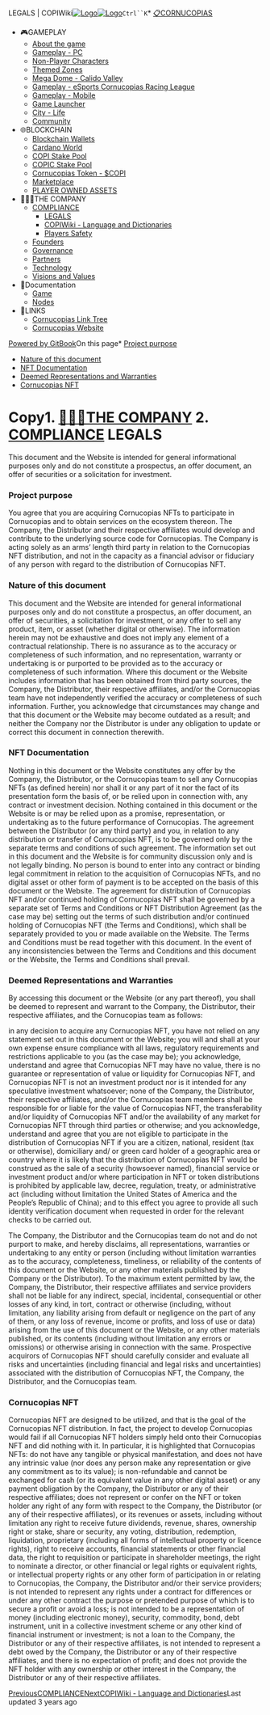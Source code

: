LEGALS | COPIWiki[![Logo](https://copiwiki.cornucopias.io/~gitbook/image?url=https%3A%2F%2F1762761122-files.gitbook.io%2F%7E%2Ffiles%2Fv0%2Fb%2Fgitbook-x-prod.appspot.com%2Fo%2Forganizations%252FVpfHHIHQI6ROs7kspCfa%252Fsites%252Fsite_dzbNR%252Flogo%252FxczoLfMLSrLZyl8UxDSg%252FCornucopias_Logo-White-Medium.png%3Falt%3Dmedia%26token%3Dcfef2e74-c264-4b9d-bc1c-d89788f5dc9c&width=260&dpr=4&quality=100&sign=ce383b9c&sv=2)![Logo](https://copiwiki.cornucopias.io/~gitbook/image?url=https%3A%2F%2F1762761122-files.gitbook.io%2F%7E%2Ffiles%2Fv0%2Fb%2Fgitbook-x-prod.appspot.com%2Fo%2Forganizations%252FVpfHHIHQI6ROs7kspCfa%252Fsites%252Fsite_dzbNR%252Flogo%252FxczoLfMLSrLZyl8UxDSg%252FCornucopias_Logo-White-Medium.png%3Falt%3Dmedia%26token%3Dcfef2e74-c264-4b9d-bc1c-d89788f5dc9c&width=260&dpr=4&quality=100&sign=ce383b9c&sv=2)](/)`Ctrl``K`* [📋CORNUCOPIAS](/)
* 🎮GAMEPLAY
	+ [About the game](/gameplay/about-the-game)
	+ [Gameplay - PC](/gameplay/gameplay-pc)
	+ [Non-Player Characters](/gameplay/non-player-characters)
	+ [Themed Zones](/gameplay/themed-zones)
	+ [Mega Dome - Calido Valley](/gameplay/mega-dome-calido-valley)
	+ [Gameplay - eSports Cornucopias Racing League](/gameplay/gameplay-esports-cornucopias-racing-league)
	+ [Gameplay - Mobile](/gameplay/gameplay-mobile)
	+ [Game Launcher](/gameplay/game-launcher)
	+ [City - Life](/gameplay/city-life)
	+ [Community](/gameplay/community)
* 🌐BLOCKCHAIN
	+ [Blockchain Wallets](/blockchain/blockchain-wallets)
	+ [Cardano World](/blockchain/cardano-world)
	+ [COPI Stake Pool](/blockchain/copi-stake-pool)
	+ [COPIC Stake Pool](/blockchain/copic-stake-pool)
	+ [Cornucopias Token - $COPI](/blockchain/cornucopias-token-usdcopi)
	+ [Marketplace](/blockchain/marketplace)
	+ [PLAYER OWNED ASSETS](/blockchain/player-owned-assets)
* 🧑‍🤝‍🧑THE COMPANY
	+ [COMPLIANCE](/the-company/compliance)
		- [LEGALS](/the-company/compliance/legals)
		- [COPIWiki - Language and Dictionaries](/the-company/compliance/copiwiki-language-and-dictionaries)
		- [Players Safety](/the-company/compliance/players-safety)
	+ [Founders](/the-company/founders)
	+ [Governance](/the-company/governance)
	+ [Partners](/the-company/partners)
	+ [Technology](/the-company/technology)
	+ [Visions and Values](/the-company/visions-and-values)
* 📖Documentation
	+ [Game](/documentation/game)
	+ [Nodes](/documentation/nodes)
* 🔗LINKS
	+ [Cornucopias Link Tree](https://linktr.ee/cornucopias.game)
	+ [Cornucopias Website](https://www.cornucopias.io)

[Powered by GitBook](https://www.gitbook.com/?utm_source=content&utm_medium=trademark&utm_campaign=PQmCVki2WHg9QcW9pdrX)On this page* [Project purpose](#project-purpose)
* [Nature of this document](#nature-of-this-document)
* [NFT Documentation](#nft-documentation)
* [Deemed Representations and Warranties](#deemed-representations-and-warranties)
* [Cornucopias NFT](#cornucopias-nft)

Copy1. [🧑‍🤝‍🧑THE COMPANY](/the-company)
2. [COMPLIANCE](/the-company/compliance)
LEGALS
======

This document and the Website is intended for general informational purposes only and do not constitute a prospectus, an offer document, an offer of securities or a solicitation for investment.

### **Project purpose**

You agree that you are acquiring Cornucopias NFTs to participate in Cornucopias and to obtain services on the ecosystem thereon. The Company, the Distributor and their respective affiliates would develop and contribute to the underlying source code for Cornucopias. The Company is acting solely as an arms’ length third party in relation to the Cornucopias NFT distribution, and not in the capacity as a financial advisor or fiduciary of any person with regard to the distribution of Cornucopias NFT.

### Nature of this document

This document and the Website are intended for general informational purposes only and do not constitute a prospectus, an offer document, an offer of securities, a solicitation for investment, or any offer to sell any product, item, or asset (whether digital or otherwise). The information herein may not be exhaustive and does not imply any element of a contractual relationship. There is no assurance as to the accuracy or completeness of such information, and no representation, warranty or undertaking is or purported to be provided as to the accuracy or completeness of such information. Where this document or the Website includes information that has been obtained from third party sources, the Company, the Distributor, their respective affiliates, and/or the Cornucopias team have not independently verified the accuracy or completeness of such information. Further, you acknowledge that circumstances may change and that this document or the Website may become outdated as a result; and neither the Company nor the Distributor is under any obligation to update or correct this document in connection therewith.

### NFT Documentation

Nothing in this document or the Website constitutes any offer by the Company, the Distributor, or the Cornucopias team to sell any Cornucopias NFTs (as defined herein) nor shall it or any part of it nor the fact of its presentation form the basis of, or be relied upon in connection with, any contract or investment decision. Nothing contained in this document or the Website is or may be relied upon as a promise, representation, or undertaking as to the future performance of Cornucopias. The agreement between the Distributor (or any third party) and you, in relation to any distribution or transfer of Cornucopias NFT, is to be governed only by the separate terms and conditions of such agreement. The information set out in this document and the Website is for community discussion only and is not legally binding. No person is bound to enter into any contract or binding legal commitment in relation to the acquisition of Cornucopias NFTs, and no digital asset or other form of payment is to be accepted on the basis of this document or the Website. The agreement for distribution of Cornucopias NFT and/or continued holding of Cornucopias NFT shall be governed by a separate set of Terms and Conditions or NFT Distribution Agreement (as the case may be) setting out the terms of such distribution and/or continued holding of Cornucopias NFT (the Terms and Conditions), which shall be separately provided to you or made available on the Website. The Terms and Conditions must be read together with this document. In the event of any inconsistencies between the Terms and Conditions and this document or the Website, the Terms and Conditions shall prevail.

### Deemed Representations and Warranties

By accessing this document or the Website (or any part thereof), you shall be deemed to represent and warrant to the Company, the Distributor, their respective affiliates, and the Cornucopias team as follows:

in any decision to acquire any Cornucopias NFT, you have not relied on any statement set out in this document or the Website; you will and shall at your own expense ensure compliance with all laws, regulatory requirements and restrictions applicable to you (as the case may be); you acknowledge, understand and agree that Cornucopias NFT may have no value, there is no guarantee or representation of value or liquidity for Cornucopias NFT, and Cornucopias NFT is not an investment product nor is it intended for any speculative investment whatsoever; none of the Company, the Distributor, their respective affiliates, and/or the Cornucopias team members shall be responsible for or liable for the value of Cornucopias NFT, the transferability and/or liquidity of Cornucopias NFT and/or the availability of any market for Cornucopias NFT through third parties or otherwise; and you acknowledge, understand and agree that you are not eligible to participate in the distribution of Cornucopias NFT if you are a citizen, national, resident (tax or otherwise), domiciliary and/ or green card holder of a geographic area or country where it is likely that the distribution of Cornucopias NFT would be construed as the sale of a security (howsoever named), financial service or investment product and/or where participation in NFT or token distributions is prohibited by applicable law, decree, regulation, treaty, or administrative act (including without limitation the United States of America and the People’s Republic of China); and to this effect you agree to provide all such identity verification document when requested in order for the relevant checks to be carried out.

The Company, the Distributor and the Cornucopias team do not and do not purport to make, and hereby disclaims, all representations, warranties or undertaking to any entity or person (including without limitation warranties as to the accuracy, completeness, timeliness, or reliability of the contents of this document or the Website, or any other materials published by the Company or the Distributor). To the maximum extent permitted by law, the Company, the Distributor, their respective affiliates and service providers shall not be liable for any indirect, special, incidental, consequential or other losses of any kind, in tort, contract or otherwise (including, without limitation, any liability arising from default or negligence on the part of any of them, or any loss of revenue, income or profits, and loss of use or data) arising from the use of this document or the Website, or any other materials published, or its contents (including without limitation any errors or omissions) or otherwise arising in connection with the same. Prospective acquirors of Cornucopias NFT should carefully consider and evaluate all risks and uncertainties (including financial and legal risks and uncertainties) associated with the distribution of Cornucopias NFT, the Company, the Distributor, and the Cornucopias team.

### Cornucopias NFT

Cornucopias NFT are designed to be utilized, and that is the goal of the Cornucopias NFT distribution. In fact, the project to develop Cornucopias would fail if all Cornucopias NFT holders simply held onto their Cornucopias NFT and did nothing with it. In particular, it is highlighted that Cornucopias NFTs: do not have any tangible or physical manifestation, and does not have any intrinsic value (nor does any person make any representation or give any commitment as to its value); is non-refundable and cannot be exchanged for cash (or its equivalent value in any other digital asset) or any payment obligation by the Company, the Distributor or any of their respective affiliates; does not represent or confer on the NFT or token holder any right of any form with respect to the Company, the Distributor (or any of their respective affiliates), or its revenues or assets, including without limitation any right to receive future dividends, revenue, shares, ownership right or stake, share or security, any voting, distribution, redemption, liquidation, proprietary (including all forms of intellectual property or licence rights), right to receive accounts, financial statements or other financial data, the right to requisition or participate in shareholder meetings, the right to nominate a director, or other financial or legal rights or equivalent rights, or intellectual property rights or any other form of participation in or relating to Cornucopias, the Company, the Distributor and/or their service providers; is not intended to represent any rights under a contract for differences or under any other contract the purpose or pretended purpose of which is to secure a profit or avoid a loss; is not intended to be a representation of money (including electronic money), security, commodity, bond, debt instrument, unit in a collective investment scheme or any other kind of financial instrument or investment; is not a loan to the Company, the Distributor or any of their respective affiliates, is not intended to represent a debt owed by the Company, the Distributor or any of their respective affiliates, and there is no expectation of profit; and does not provide the NFT holder with any ownership or other interest in the Company, the Distributor or any of their respective affiliates.

[PreviousCOMPLIANCE](/the-company/compliance)[NextCOPIWiki - Language and Dictionaries](/the-company/compliance/copiwiki-language-and-dictionaries)Last updated 3 years ago

